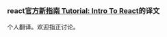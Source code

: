 ### react[官方新指南 Tutorial: Intro To React](https://facebook.github.io/react/tutorial/tutorial.html )的译文
个人翻译。欢迎指正讨论。
